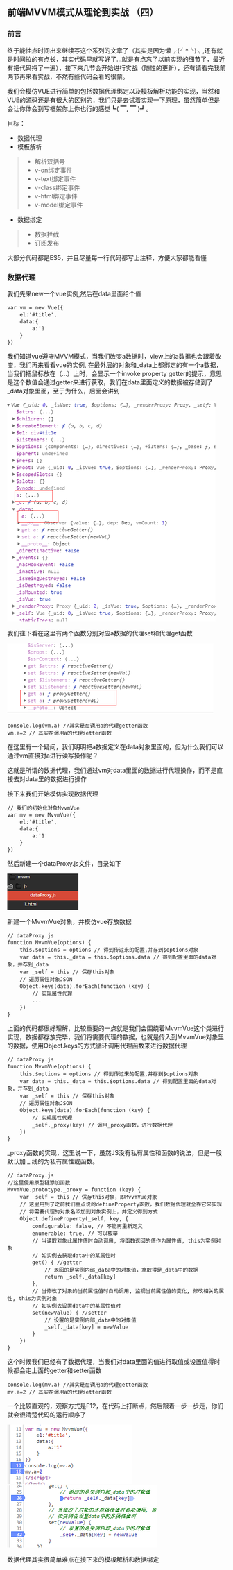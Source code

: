 ## 前端MVVM模式从理论到实战 （四）

### 前言
终于能抽点时间出来继续写这个系列的文章了（其实是因为懒╭(╯^╰)╮,还有就是时间拉的有点长，其实代码早就写好了...就是有点忘了以前实现的细节了，最近有把代码捋了一遍），接下来几节会开始进行实战（随性的更新），还有请看完我前两节再来看实战，不然有些代码会看的很蒙。

我们会模仿VUE进行简单的包括数据代理绑定以及模板解析功能的实现，当然和VUE的源码还是有很大的区别的，我们只是去试着实现一下原理，虽然简单但是会让你体会到写框架你上你也行的感觉┗( ▔, ▔ )┛。


目标：
* 数据代理    
* 模板解析 
> * 解析双括号   
> * v-on绑定事件   
> * v-text绑定事件   
> * v-class绑定事件   
> * v-html绑定事件  
> * v-model绑定事件   
* 数据绑定 
> * 数据拦截  
> * 订阅发布  

大部分代码都是ES5，并且尽量每一行代码都写上注释，方便大家都能看懂

### 数据代理

我们先来new一个vue实例,然后在data里面给个值
~~~
var vm = new Vue({
    el:'#title',
    data:{
        a:'1'
    }
})
~~~
我们知道vue遵守MVVM模式，当我们改变a数据时，view上的a数据也会跟着改变，我们再来看看vue的实例,
在最外层的对象和_data上都绑定的有一个a数据，当我们把鼠标放在（...）上时，会显示一个invoke property getter的提示，意思是这个数值会通过getter来进行获取，我们在data里面定义的数据被存储到了_data对象里面，至于为什么，后面会讲到

![](../img/MVVM/1.png)

我们往下看在这里有两个函数分别对应a数据的代理set和代理get函数

![](../img/MVVM/2.png)

~~~
console.log(vm.a) //其实是在调用a的代理getter函数
vm.a=2 // 其实在调用a的代理setter函数
~~~
在这里有一个疑问，我们明明把a数据定义在data对象里面的，但为什么我们可以通过vm直接对a进行读写操作呢？

这就是所谓的数据代理，我们通过vm对data里面的数据进行代理操作，而不是直接去对data里的数据进行操作

接下来我们开始模仿实现数据代理
~~~
// 我们的初始化对象MvvmVue
var mv = new MvvmVue({
    el:'#title',
    data:{
        a:'1'
    }
})
~~~
然后新建一个dataProxy.js文件，目录如下

![](../img/MVVM/3.png)

新建一个MvvmVue对象，并模仿vue存放数据
~~~
// dataProxy.js
function MvvmVue(options) {
    this.$options = options // 得到传过来的配置,并存到$options对象
    var data = this._data = this.$options.data // 得到配置里面的data对象，并存到_data
    var _self = this // 保存this对象
    // 遍历属性对象JSON
    Object.keys(data).forEach(function (key) {
        // 实现属性代理
        ...
    })
}
~~~
上面的代码都很好理解，比较重要的一点就是我们会围绕着MvvmVue这个类进行实现，数据都存放完毕，我们将需要代理的数据，也就是传入到MvvmVue对象里的数据，使用Object.keys的方式循环调用代理函数来进行数据代理
~~~
// dataProxy.js
function MvvmVue(options) {
    this.$options = options // 得到传过来的配置,并存到$options对象
    var data = this._data = this.$options.data // 得到配置里面的data对象，并存到_data
    var _self = this // 保存this对象
    // 遍历属性对象JSON
    Object.keys(data).forEach(function (key) {
        // 实现属性代理
        _self._proxy(key) // 调用_proxy函数，进行数据代理
    })
}
~~~
_proxy函数的实现，这里说一下，虽然JS没有私有属性和函数的说法，但是一般默认加 _ 线的为私有属性或函数。

~~~
// dataProxy.js
//这里使用原型链添加函数
MvvmVue.prototype._proxy = function (key) {
    var _self = this // 保存this对象，即MvvmVue对象
    // 这里用到了之前我们重点说的defineProperty函数，我们数据代理就全靠它来实现
    // 将需要代理的对象名添加到对象实例上，并定义得到方式
    Object.defineProperty(_self, key, {
        configurable: false, // 不能再重新定义
        enumerable: true, // 可以枚举
        // 当读取对象此属性值时自动调用, 将函数返回的值作为属性值, this为实例对象
        // 如实例去获取data中的某属性时
        get() { //getter
            // 返回的是实例内部_data中的对象值，拿取得是_data中的数据
            return _self._data[key]
        },
        // 当修改了对象的当前属性值时自动调用, 监视当前属性值的变化, 修改相关的属性, this为实例对象
        // 如实例去设置data中的某属性值时
        set(newValue) { //setter
            // 设置的是实例内部_data中的对象值
            _self._data[key] = newValue
        }
    })
}
~~~

这个时候我们已经有了数据代理，当我们对data里面的值进行取值或设置值得时候都会走上面的getter和setter函数
~~~
console.log(mv.a) //其实是在调用a的代理getter函数
mv.a=2 // 其实在调用a的代理setter函数
~~~

一个比较直观的，观察方式是F12，在代码上打断点，然后跟着一步一步走，你们就会很清楚代码的运行顺序了

![](../img/MVVM/4.png)
![](../img/MVVM/5.png)

数据代理其实很简单难点在接下来的模板解析和数据绑定

